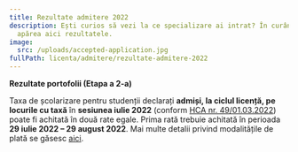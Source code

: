 ```yaml
---
title: Rezultate admitere 2022
description: Ești curios să vezi la ce specializare ai intrat? În curând, vor
  apărea aici rezultatele.
image:
  src: /uploads/accepted-application.jpg
fullPath: licenta/admitere/rezultate-admitere-2022
---
```

**Rezultate portofolii (Etapa a 2-a)**

<Attachment label="Rezultate finale portofoliu de realizări (14.07.2022)" file="/uploads/rezultateportofoliu_etapa2.pdf"></Attachment>

Taxa de școlarizare pentru studenții declarați **admiși, la ciclul licență, pe locurile cu taxă** în **sesiunea iulie 2022** (conform [HCA nr. 49/01.03.2022](http://www.upt.ro/img/files/hca/2022/HCA_49_01.03.2022_privind_taxele_de_studii_pentru_anul_universitar_2022-2023.pdf)) poate fi achitată în două rate egale. Prima rată trebuie achitată în perioada **29 iulie 2022 – 29 august 2022**.
Mai multe detalii privind modalitățile de plată se găsesc [aici](https://ac.upt.ro/wp-content/uploads/2022/07/Informare-17645-din-2022-7-13.pdf).